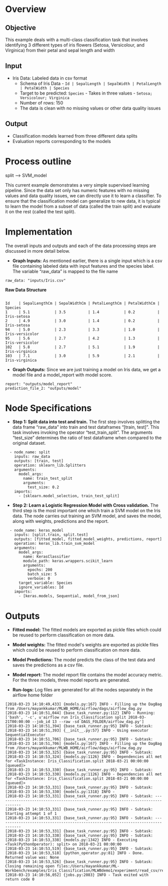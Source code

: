# Overview
## Objective
This example deals with a  multi-class classification task that involves  identifying 3 different types of iris flowers (Setosa, Versicolour, and Virginica) from their petal and sepal length and width

## Input
* Iris Data: Labeled data in csv format
  +  Schema of Iris Data - `Id | SepalLength | SepalWidth | PetalLength | PetalWidth | Species`
  +  Target to be predicted:  `Species` - Takes in three values - `Setosa; Versicolour; Virginica`
  +  Number of rows: 150
  +  The data is clean with no missing values or other data quality issues

## Output
* Classification models learned from three different data splits
* Evaluation reports corresponding to the models


# Process outline

split --> SVM_model

This current example demonstrates a very simple supervised learning pipeline.  Since the data set only has numeric features with no missing values and data quality issues, we can directly use it to learn a classifier.  To ensure that the classification model can generalize to new data, it is typical to learn the model from a subset of data (called the train split) and evaluate it on the rest (called the test split).

# Implementation
The overall inputs and outputs and each of the data processing steps are discussed in more detail below.
* **Graph Inputs:**   As mentioned earlier, there is a single input which is a csv file containing labeled data with input features and the species label.  The variable “raw_data”  is mapped to the file name
```
raw_data: "inputs/Iris.csv"
```
**Raw Data Structure**
```

Id    | SepalLengthCm | SepalWidthCm | PetalLengthCm | PetalWidthCm | Species
1     | 5.1           | 3.5          | 1.4           | 0.2          | Iris-setosa
2     | 4.9           | 3.0          | 1.4           | 0.2          | Iris-setosa
94    | 5.0           | 2.3          | 3.3           | 1.0          | Iris-versicolor
95    | 5.6           | 2.7          | 4.2           | 1.3          | Iris-versicolor
102   | 5.8           | 2.7          | 5.1           | 1.9          | Iris-virginica
103   | 7.1           | 3.0          | 5.9           | 2.1          | Iris-virginica

```

* **Graph Outputs:** Since we are just training a model on Iris data, we get a model file and a model_report with model score.
```
report: "outputs/model_report"
prediction_file_2: "outputs/model"

```

# Node Specifications

* **Step 1: Split data into test and train.**
The first step involves splitting the data frame “raw_data” into train and test dataframes  “[train, test]”.  This task involves invoking the operator “test_train_split”. The  arguments “test_size” determines the ratio of test dataframe when compared to the original dataset.

```
  - node_name: split
    inputs: raw_data
    outputs: [train, test]
    operation: sklearn_lib.Splitters
    arguments:
      model_args:
        name: train_test_split
        arguments:
          test_size: 0.2
    imports:
      - [sklearn.model_selection, train_test_split]

```

* **Step 2: Learn a Logistic Regression Model with Cross validation.**
The third step is the most important one which train a SVM model on the Iris data.  The node carries out training an SVM model, and saves the model, along with weights, predictions and the report.

```
  - node_name: keras_model
    inputs: [split.train, split.test]
    outputs: [fitted_model, fitted_model_weights, predictions, report]
    operation: keras_lib.train_svm_model
    arguments:
      model_args:
        name: KerasClassifier
        module_path: keras.wrappers.scikit_learn
        arguments:
          epochs: 200
          batch_size: 5
          verbose: 0
      target_variable: Species
      ignore_variables: Id
    imports:
      - [keras.models, Sequential, model_from_json]

```


# Outputs

* **Fitted model:** The fitted models are exported as pickle files which could be reused to perform classification on more data.

* **Model weights:** The fitted model's weights are exported as pickle files which could be reused to perform classification on more data.

* **Model Predictions:** The model predicts the class of the test data and saves the predictions as a csv file.

* **Model report:** The model report file contains the model accuracy metric. For the three models, three model reports are generated.

* **Run-logs:** Log files are generated for all the nodes separately in the airflow home folder

```
[2018-03-23 14:10:49,433] {models.py:167} INFO - Filling up the DagBag from /Users/mayankkumar/MLWB_HOME/airflow/dags/airflow_dag.py
[2018-03-23 14:10:51,044] {base_task_runner.py:112} INFO - Running: ['bash', '-c', u'airflow run Iris_Classification split 2018-03-21T00:00:00 --job_id 13 --raw -sd DAGS_FOLDER/airflow_dag.py']
[2018-03-23 14:10:51,394] {base_task_runner.py:95} INFO - Subtask: [2018-03-23 14:10:51,393] {__init__.py:57} INFO - Using executor SequentialExecutor
[2018-03-23 14:10:51,706] {base_task_runner.py:95} INFO - Subtask: [2018-03-23 14:10:51,706] {models.py:167} INFO - Filling up the DagBag from /Users/mayankkumar/MLWB_HOME/airflow/dags/airflow_dag.py
[2018-03-23 14:10:53,325] {base_task_runner.py:95} INFO - Subtask: [2018-03-23 14:10:53,324] {models.py:1126} INFO - Dependencies all met for <TaskInstance: Iris_Classification.split 2018-03-21 00:00:00 [queued]>
[2018-03-23 14:10:53,330] {base_task_runner.py:95} INFO - Subtask: [2018-03-23 14:10:53,330] {models.py:1126} INFO - Dependencies all met for <TaskInstance: Iris_Classification.split 2018-03-21 00:00:00 [queued]>
[2018-03-23 14:10:53,331] {base_task_runner.py:95} INFO - Subtask: [2018-03-23 14:10:53,330] {models.py:1318} INFO -
[2018-03-23 14:10:53,331] {base_task_runner.py:95} INFO - Subtask: --------------------------------------------------------------------------------
[2018-03-23 14:10:53,331] {base_task_runner.py:95} INFO - Subtask: Starting attempt 1 of 1
[2018-03-23 14:10:53,331] {base_task_runner.py:95} INFO - Subtask: --------------------------------------------------------------------------------
[2018-03-23 14:10:53,331] {base_task_runner.py:95} INFO - Subtask:
[2018-03-23 14:10:53,338] {base_task_runner.py:95} INFO - Subtask: [2018-03-23 14:10:53,338] {models.py:1342} INFO - Executing <Task(PythonOperator): split> on 2018-03-21 00:00:00
[2018-03-23 14:10:53,519] {base_task_runner.py:95} INFO - Subtask: [2018-03-23 14:10:53,518] {python_operator.py:81} INFO - Done. Returned value was: None
[2018-03-23 14:10:53,526] {base_task_runner.py:95} INFO - Subtask: Closing remaining open files:/Users/mayankkumar/ML-Workbench/examples/Iris_Classification/MLWBdemo1/experiment/read_csv/read_csv.h5...done
[2018-03-23 14:10:56,052] {jobs.py:2083} INFO - Task exited with return code 0

```
